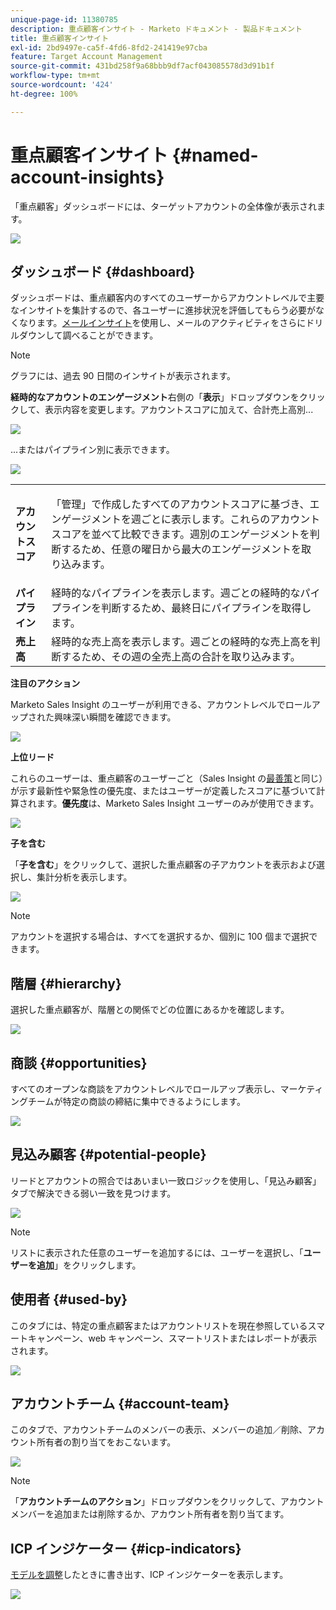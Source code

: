 ```yaml
---
unique-page-id: 11380785
description: 重点顧客インサイト - Marketo ドキュメント - 製品ドキュメント
title: 重点顧客インサイト
exl-id: 2bd9497e-ca5f-4fd6-8fd2-241419e97cba
feature: Target Account Management
source-git-commit: 431bd258f9a68bbb9df7acf043085578d3d91b1f
workflow-type: tm+mt
source-wordcount: '424'
ht-degree: 100%

---
```


# 重点顧客インサイト {#named-account-insights}

「重点顧客」ダッシュボードには、ターゲットアカウントの全体像が表示されます。

![](assets/one-1.png)

## ダッシュボード {#dashboard}

ダッシュボードは、重点顧客内のすべてのユーザーからアカウントレベルで主要なインサイトを集計するので、各ユーザーに進捗状況を評価してもらう必要がなくなります。[メールインサイト](/help/marketo/product-docs/reporting/email-insights/filtering-in-email-insights.md#account-based-marketing)を使用し、メールのアクティビティをさらにドリルダウンして調べることができます。

>[!NOTE]
>
>グラフには、過去 90 日間のインサイトが表示されます。

**経時的なアカウントのエンゲージメント**&#x200B;右側の「**表示**」ドロップダウンをクリックして、表示内容を変更します。アカウントスコアに加えて、合計売上高別...

![](assets/two-new.png)

...またはパイプライン別に表示できます。

![](assets/three-new.png)

<table> 
 <tbody> 
  <tr> 
   <td><strong>アカウントスコア</strong></td> 
   <td><p>「管理」で作成したすべてのアカウントスコアに基づき、エンゲージメントを週ごとに表示します。これらのアカウントスコアを並べて比較できます。週別のエンゲージメントを判断するため、任意の曜日から最大のエンゲージメントを取り込みます。</p></td> 
  </tr> 
  <tr> 
   <td><strong>パイプライン</strong></td> 
   <td>経時的なパイプラインを表示します。週ごとの経時的なパイプラインを判断するため、最終日にパイプラインを取得します。</td> 
  </tr> 
  <tr> 
   <td><strong>売上高</strong></td> 
   <td>経時的な売上高を表示します。週ごとの経時的な売上高を判断するため、その週の全売上高の合計を取り込みます。</td> 
  </tr> 
 </tbody> 
</table>

**注目のアクション**

Marketo Sales Insight のユーザーが利用できる、アカウントレベルでロールアップされた興味深い瞬間を確認できます。

![](assets/int-mom.png)

**上位リード**

これらのユーザーは、重点顧客のユーザーごと（Sales Insight の[最善策](/help/marketo/product-docs/marketo-sales-insight/msi-for-salesforce/features/stars-and-flames/priority-urgency-relative-score-and-best-bets.md)と同じ）が示す最新性や緊急性の優先度、またはユーザーが定義したスコアに基づいて計算されます。**優先度**&#x200B;は、Marketo Sales Insight ユーザーのみが使用できます。

![](assets/top-ten.png)

**子を含む**

「**子を含む**」をクリックして、選択した重点顧客の子アカウントを表示および選択し、集計分析を表示します。

![](assets/abm.png)

>[!NOTE]
>
>アカウントを選択する場合は、すべてを選択するか、個別に 100 個まで選択できます。

## 階層 {#hierarchy}

選択した重点顧客が、階層との関係でどの位置にあるかを確認します。

![](assets/hierarchy.png)

## 商談 {#opportunities}

すべてのオープンな商談をアカウントレベルでロールアップ表示し、マーケティングチームが特定の商談の締結に集中できるようにします。

![](assets/four-1.png)

## 見込み顧客 {#potential-people}

リードとアカウントの照合ではあいまい一致ロジックを使用し、「見込み顧客」タブで解決できる弱い一致を見つけます。

![](assets/five-1.png)

>[!NOTE]
>
>リストに表示された任意のユーザーを追加するには、ユーザーを選択し、「**ユーザーを追加**」をクリックします。

## 使用者 {#used-by}

このタブには、特定の重点顧客またはアカウントリストを現在参照しているスマートキャンペーン、web キャンペーン、スマートリストまたはレポートが表示されます。

![](assets/six-1.png)

## アカウントチーム {#account-team}

このタブで、アカウントチームのメンバーの表示、メンバーの追加／削除、アカウント所有者の割り当てをおこないます。

![](assets/seven-1.png)

>[!NOTE]
>
>「**アカウントチームのアクション**」ドロップダウンをクリックして、アカウントメンバーを追加または削除するか、アカウント所有者を割り当てます。

## ICP インジケーター {#icp-indicators}

[モデルを調整](/help/marketo/product-docs/target-account-management/account-profiling/account-profiling-ranking-and-tuning.md#model-tuning)したときに書き出す、ICP インジケーターを表示します。

![](assets/eight.png)
